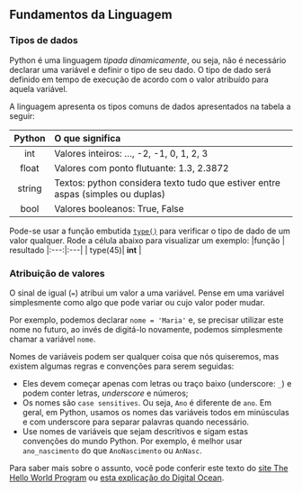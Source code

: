 ## Fundamentos da Linguagem

### Tipos de dados
Python é uma linguagem *tipada dinamicamente*, ou seja, não é necessário declarar uma variável e definir o tipo de seu dado. O tipo de dado será definido em tempo de execução de acordo com o valor atribuído para aquela variável.

A linguagem apresenta os tipos comuns de dados apresentados na tabela a seguir:

|Python | O que significa
|:---:|:---|
| int| Valores inteiros: …, -2, -1, 0, 1, 2, 3 |
| float     | Valores com ponto flutuante: 1.3, 2.3872 |  
| string    | Textos: python considera texto tudo que estiver entre aspas (simples ou duplas)        |
| bool     | Valores booleanos: True, False |

Pode-se usar a função embutida [`type()`](https://docs.python.org/pt-br/3/library/functions.html#type) para verificar o tipo de dado de um valor qualquer. Rode a célula abaixo para visualizar um exemplo:
|função | resultado
|:---:|:---|
| type(45)| **int** |

### Atribuição de valores

O sinal de igual (`=`) atribui um valor a uma variável. Pense em uma variável simplesmente como algo que pode variar ou cujo valor poder mudar.

Por exemplo, podemos declarar `nome = 'Maria'` e, se precisar utilizar este nome no futuro, ao invés de digitá-lo novamente, podemos simplesmente chamar a variável `nome`.

Nomes de variáveis podem ser qualquer coisa que nós quiseremos, mas existem algumas regras e convenções para serem seguidas:

- Eles devem começar apenas com letras ou traço baixo (underscore: `_`) e podem conter letras, *underscore* e números;
- Os nomes são `case sensitives`. Ou seja, `Ano` é diferente de `ano`. Em geral, em Python, usamos os nomes das variáveis todos em minúsculas e com underscore para separar palavras quando necessário.
- Use nomes de variáveis que sejam descritivos e sigam estas convenções do mundo Python. Por exemplo, é melhor usar `ano_nascimento` do que `AnoNascimento` ou `AnNasc`.

Para saber mais sobre o assunto, você pode conferir este texto do [site The Hello World Program](https://thehelloworldprogram.com/python/python-variable-assignment-statements-rules-conventions-naming/) ou [esta explicação do Digital Ocean](https://www.digitalocean.com/community/tutorials/how-to-use-variables-in-python-3).
